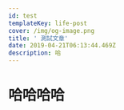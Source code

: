 ```yaml
---
id: test
templateKey: life-post
cover: /img/og-image.png
title: ' 測試文章'
date: 2019-04-21T06:13:44.469Z
description: 哈
---
```

# 哈哈哈哈
